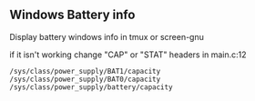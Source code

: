 ## Windows Battery info

Display battery windows info in tmux or screen-gnu

if it isn't working change "CAP" or "STAT" headers in main.c:12

```
/sys/class/power_supply/BAT1/capacity
/sys/class/power_supply/BAT0/capacity
/sys/class/power_supply/battery/capacity
```
